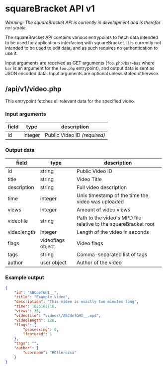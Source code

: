 # squareBracket API v1

*Warning: The squareBracket API is currently in development and is therefor not stable.*

The squareBracket API contains various entrypoints to fetch data intended to be used for applications interfacing with squareBracket. It is currently not intended to be used to edit data, and as such requires no authentication to use it.

Input arguments are received as GET arguments (`foo.php?bar=baz` where `bar` is an argument for the `foo.php` entrypoint), and output data is sent as JSON encoded data. Input arguments are optional unless stated otherwise.

## /api/v1/video.php
This entrypoint fetches all relevant data for the specified video.

### Input arguments
| field | type    | description                  |
| ----- | ------- | ---------------------------- |
| id    | integer | Public Video ID *(required)* |

### Output data
| field       | type              | description                                                     |
| ----------- | ----------------- | --------------------------------------------------------------- |
| id          | string            | Public Video ID                                                 |
| title       | string            | Video Title                                                     |
| description | string            | Full video description                                          |
| time        | integer           | Unix timestamp of the time the video was uploaded               |
| views       | integer           | Amount of video views                                           |
| videofile   | string            | Path to the video's MPD file relative to the squareBracket root |
| videolength | integer           | Length of the video in seconds                                  |
| flags       | videoflags object | Video flags                                                     |
| tags        | string            | Comma-separated list of tags                                    |
| author      | user object       | Author of the video                                             |

### Example output
```json
{
	"id": "ABCdefGHI__",
	"title": "Example Video",
	"description": "This video is exactly two minutes long",
	"time": 1625162716,
	"views": 35,
	"videofile": "videos\/ABCdefGHI__.mpd",
	"videolength": 120,
	"flags": {
		"processing": 0,
		"featured": 1
	},
	"tags": "",
	"author": {
		"username": "ROllerozxa"
	}
}
```
